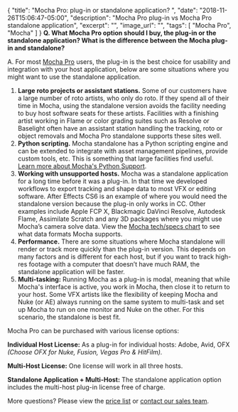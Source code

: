 {
  "title": "Mocha Pro: plug-in or standalone application? ",
  "date": "2018-11-26T15:06:47-05:00",
  "description": "Mocha Pro plug-in vs Mocha Pro standalone application",
  "excerpt": "",
  "image_url": "",
  "tags": [
    "Mocha Pro",
    "Mocha"
  ]
}
**Q. What Mocha Pro option should I buy, the plug-in or the standalone application? What is the difference between the Mocha plug-in and standalone?**

A. For most [Mocha Pro](https://borisfx.com/products/mocha-pro/ "Mocha Pro ") users, the plug-in is the best choice for usability and integration with your host application, below are some situations where you might want to use the standalone application.

1. **Large roto projects or assistant stations.** Some of our customers have a large number of roto artists, who only do roto. If they spend all of their time in Mocha, using the standalone version avoids the facility needing to buy host software seats for these artists. Facilities with a finishing artist working in Flame or color grading suites such as Resolve or Baselight often have an assistant station handling the tracking, roto or object removals and Mocha Pro standalone supports these sites well.
2. **Python scripting.** Mocha standalone has a Python scripting engine and can be extended to integrate with asset management pipelines, provide custom tools, etc. This is something that large facilities find useful. [Learn more about Mocha's Python Support](https://borisfx.com/support/documentation/mocha/python/ "Mocha Python").
3. **Working with unsupported hosts.** Mocha was a standalone application for a long time before it was a plug-in. In that time we developed workflows to export tracking and shape data to most VFX or editing software. After Effects CS6 is an example of where you would need the standalone version because the plug-in only works in CC. Other examples include Apple FCP X, Blackmagic DaVinci Resolve, Autodesk Flame, Assimilate Scratch and any 3D packages where you might use Mocha’s camera solve data. View the [Mocha tech/specs chart](/products/mocha-pro/?collection=mocha-pro&product=mocha-pro#tech%2fspecs "Mocha Tech Specs") to see what data formats Mocha supports.
4. **Performance.** There are some situations where Mocha standalone will render or track more quickly than the plug-in version. This depends on many factors and is different for each host, but if you want to track high-res footage with a computer that doesn’t have much RAM, the standalone application will be faster.
5. **Multi-tasking:** Running Mocha as a plug-in is modal, meaning that while Mocha's interface is active, you work in Mocha, then close it to return to your host. Some VFX artists like the flexibility of keeping Mocha and Nuke (or AE) always running on the same system to multi-task and set up Mocha to run on one monitor and Nuke on the other. For this scenario, the standalone is best fit.

Mocha Pro can be purchased with various license options:

**Individual Host License:** As a plug-in for individual hosts: Adobe, Avid, OFX _(Choose OFX for Nuke, Fusion, Vegas Pro & HitFilm)._

**Multi-Host License:** One license will work in all three hosts.

**Standalone Application + Multi-Host:** The standalone application option includes the multi-host plug-in license free of charge.

More questions? Please view the [price list](https://borisfx.com/store/price-list/ "Price List") or [contact our sales team](https://borisfx.com/store/contact-us/ "Contact us").